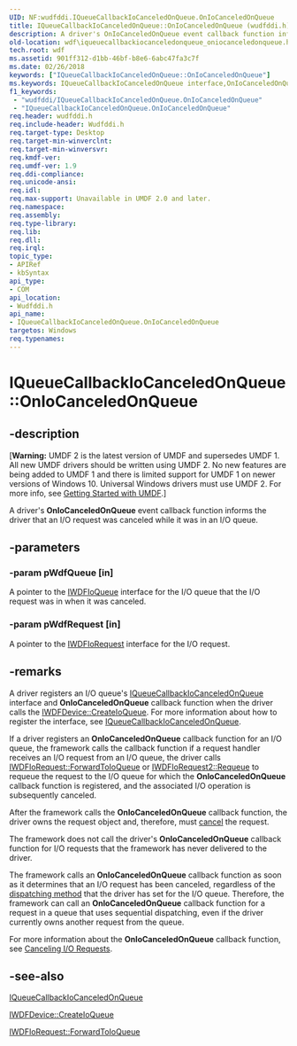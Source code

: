 ```yaml
---
UID: NF:wudfddi.IQueueCallbackIoCanceledOnQueue.OnIoCanceledOnQueue
title: IQueueCallbackIoCanceledOnQueue::OnIoCanceledOnQueue (wudfddi.h)
description: A driver's OnIoCanceledOnQueue event callback function informs the driver that an I/O request was canceled while it was in an I/O queue.
old-location: wdf\iqueuecallbackiocanceledonqueue_oniocanceledonqueue.htm
tech.root: wdf
ms.assetid: 901ff312-d1bb-46bf-b8e6-6abc47fa3c7f
ms.date: 02/26/2018
keywords: ["IQueueCallbackIoCanceledOnQueue::OnIoCanceledOnQueue"]
ms.keywords: IQueueCallbackIoCanceledOnQueue interface,OnIoCanceledOnQueue method, IQueueCallbackIoCanceledOnQueue.OnIoCanceledOnQueue, IQueueCallbackIoCanceledOnQueue::OnIoCanceledOnQueue, OnIoCanceledOnQueue, OnIoCanceledOnQueue method, OnIoCanceledOnQueue method,IQueueCallbackIoCanceledOnQueue interface, UMDFQueueObjectRef_e80a1257-b51e-46f8-8e9f-0fff3b830587.xml, umdf.iqueuecallbackiocanceledonqueue_oniocanceledonqueue, wdf.iqueuecallbackiocanceledonqueue_oniocanceledonqueue, wudfddi/IQueueCallbackIoCanceledOnQueue::OnIoCanceledOnQueue
f1_keywords:
 - "wudfddi/IQueueCallbackIoCanceledOnQueue.OnIoCanceledOnQueue"
 - "IQueueCallbackIoCanceledOnQueue.OnIoCanceledOnQueue"
req.header: wudfddi.h
req.include-header: Wudfddi.h
req.target-type: Desktop
req.target-min-winverclnt: 
req.target-min-winversvr: 
req.kmdf-ver: 
req.umdf-ver: 1.9
req.ddi-compliance: 
req.unicode-ansi: 
req.idl: 
req.max-support: Unavailable in UMDF 2.0 and later.
req.namespace: 
req.assembly: 
req.type-library: 
req.lib: 
req.dll: 
req.irql: 
topic_type:
- APIRef
- kbSyntax
api_type:
- COM
api_location:
- Wudfddi.h
api_name:
- IQueueCallbackIoCanceledOnQueue.OnIoCanceledOnQueue
targetos: Windows
req.typenames: 
---
```


# IQueueCallbackIoCanceledOnQueue::OnIoCanceledOnQueue


## -description


<p class="CCE_Message">[<b>Warning:</b> UMDF 2 is the latest version of UMDF and supersedes UMDF 1.  All new UMDF drivers should be written using UMDF 2.  No new features are being added to UMDF 1 and there is limited support for UMDF 1 on newer versions of Windows 10.  Universal Windows drivers must use UMDF 2.  For more info, see <a href="https://docs.microsoft.com/windows-hardware/drivers/wdf/getting-started-with-umdf-version-2">Getting Started with UMDF</a>.]

A driver's <b>OnIoCanceledOnQueue</b> event callback function informs the driver that an I/O request was canceled while it was in an I/O queue.


## -parameters




### -param pWdfQueue [in]

A pointer to the <a href="https://docs.microsoft.com/windows-hardware/drivers/ddi/wudfddi/nn-wudfddi-iwdfioqueue">IWDFIoQueue</a> interface for the I/O queue that the I/O request was in when it was canceled. 


### -param pWdfRequest [in]

A pointer to the <a href="https://docs.microsoft.com/windows-hardware/drivers/ddi/wudfddi/nn-wudfddi-iwdfiorequest">IWDFIoRequest</a> interface for the I/O request. 


## -remarks



A driver registers an I/O queue's <a href="https://docs.microsoft.com/windows-hardware/drivers/ddi/wudfddi/nn-wudfddi-iqueuecallbackiocanceledonqueue">IQueueCallbackIoCanceledOnQueue</a> interface and <b>OnIoCanceledOnQueue</b> callback function when the driver calls the <a href="https://docs.microsoft.com/windows-hardware/drivers/ddi/wudfddi/nf-wudfddi-iwdfdevice-createioqueue">IWDFDevice::CreateIoQueue</a>. For more information about how to register the interface, see <a href="https://docs.microsoft.com/windows-hardware/drivers/ddi/wudfddi/nn-wudfddi-iqueuecallbackiocanceledonqueue">IQueueCallbackIoCanceledOnQueue</a>.

If a driver registers an <b>OnIoCanceledOnQueue</b> callback function for an I/O queue, the framework calls the callback function if a request handler receives an I/O request from an I/O queue, the driver calls <a href="https://docs.microsoft.com/windows-hardware/drivers/ddi/wudfddi/nf-wudfddi-iwdfiorequest-forwardtoioqueue">IWDFIoRequest::ForwardToIoQueue</a> or <a href="https://docs.microsoft.com/windows-hardware/drivers/ddi/wudfddi/nf-wudfddi-iwdfiorequest2-requeue">IWDFIoRequest2::Requeue</a> to requeue the request to the I/O queue for which the <b>OnIoCanceledOnQueue</b> callback function is registered, and the associated I/O operation is subsequently canceled.

After the framework calls the <b>OnIoCanceledOnQueue</b> callback function, the driver owns the request object and, therefore, must <a href="https://docs.microsoft.com/windows-hardware/drivers/wdf/canceling-i-o-requests">cancel</a> the request.

The framework does not call the driver's <b>OnIoCanceledOnQueue</b> callback function for I/O requests that the framework has never delivered to the driver.

The framework calls an <b>OnIoCanceledOnQueue</b> callback function as soon as it determines that an I/O request has been canceled, regardless of the <a href="https://docs.microsoft.com/windows-hardware/drivers/wdf/configuring-dispatch-mode-for-an-i-o-queue">dispatching method</a> that the driver has set for the I/O queue. Therefore, the framework can call an <b>OnIoCanceledOnQueue</b> callback function for a request in a queue that uses sequential dispatching, even if the driver currently owns another request from the queue.

For more information about the <b>OnIoCanceledOnQueue</b> callback function, see <a href="https://docs.microsoft.com/windows-hardware/drivers/wdf/canceling-i-o-requests">Canceling I/O Requests</a>.




## -see-also




<a href="https://docs.microsoft.com/windows-hardware/drivers/ddi/wudfddi/nn-wudfddi-iqueuecallbackiocanceledonqueue">IQueueCallbackIoCanceledOnQueue</a>



<a href="https://docs.microsoft.com/windows-hardware/drivers/ddi/wudfddi/nf-wudfddi-iwdfdevice-createioqueue">IWDFDevice::CreateIoQueue</a>



<a href="https://docs.microsoft.com/windows-hardware/drivers/ddi/wudfddi/nf-wudfddi-iwdfiorequest-forwardtoioqueue">IWDFIoRequest::ForwardToIoQueue</a>
 

 

